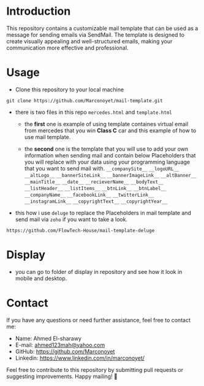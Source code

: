 # Introduction

This repository contains a customizable mail template that can be used as a message for sending emails via SendMail. The template is designed to create visually appealing and well-structured emails, making your communication more effective and professional.

# Usage

- Clone this repository to your local machine

```
git clone https://github.com/Marconoyet/mail-template.git
```

- there is two files in this repo `mercedes.html` and `template.html`

  - the **first** one is example of using template containes virtual email from mercedes that you win **Class C** car and this example of how to use mail template.

  - the **second** one is the template that you will use to add your own information when sending mail and contain below Placeholders that you will replace with your data using your programming language that you want to send mail with.
    `__companySite__`
    `__logoURL__ `
    `__altLogo__`
    `__bannerSiteLink__`
    `__bannerImageLink__`
    `__altBanner__`
    `__mainTitle__`
    `__date__`
    `__recieverName__`
    `__bodyText__`
    `__listHeader__`
    `__listItems__`
    `__btnLink__`
    `__btnLabel__`
    `__companyName__`
    `__facebookLink__`
    `__twitterLink__`
    `__instagramLink__`
    `__copyrightText__`
    `__copyrightYear__`

- this how i use `deluge` to replace the Placeholders in mail template and send mail via `zoho` if you want to take a look.

```
https://github.com/FlowTech-House/mail-template-deluge
```

# Display

- you can go to folder of display in repository and see how it look in mobile and desktop.

# Contact

If you have any questions or need further assistance, feel free to contact me:

- Name: Ahmed El-sharawy
- E-mail: ahmed123mah@yahoo.com
- GitHub: https://github.com/Marconoyet
- Linkedin: https://www.linkedin.com/in/marconoyet/

Feel free to contribute to this repository by submitting pull requests or suggesting improvements. Happy mailing! 📧

